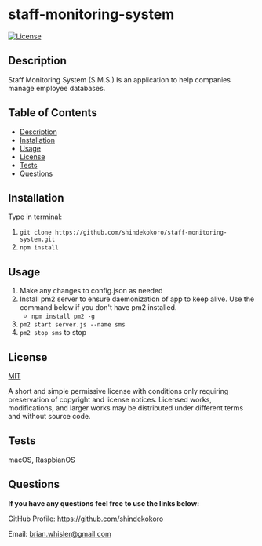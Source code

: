 # staff-monitoring-system
[![License](https://img.shields.io/github/license/shindekokoro/staff-monitoring-system)](http://choosealicense.com/licenses/mit/)

## Description
Staff Monitoring System (S.M.S.) Is an application to help companies manage employee databases.

## Table of Contents
- [Description](#description)
- [Installation](#installation)
- [Usage](#usage)
- [License](#license)
- [Tests](#tests)
- [Questions](#questions)

## Installation
Type in terminal:
1. `git clone https://github.com/shindekokoro/staff-monitoring-system.git`
2. `npm install`

## Usage
1. Make any changes to config.json as needed
2. Install pm2 server to ensure daemonization of app to keep alive. Use the command below if you don't have pm2 installed.
   - `npm install pm2 -g`
3. `pm2 start server.js --name sms`
4. `pm2 stop sms` to stop

## License
[MIT](http://choosealicense.com/licenses/mit/)

A short and simple permissive license with conditions only requiring preservation of copyright and license notices. Licensed works, modifications, and larger works may be distributed under different terms and without source code.

## Tests
macOS, RaspbianOS

## Questions
**If you have any questions feel free to use the links below:**

GitHub Profile: https://github.com/shindekokoro

Email: brian.whisler@gmail.com
